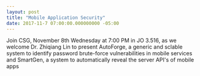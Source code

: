 ```yaml
---
layout: post
title: "Mobile Application Security"
date: 2017-11-7 07:00:00.000000000 -05:00
---
```


Join CSG, November 8th Wednesday at 7:00 PM in JO 3.516, as we welcome Dr. Zhiqiang Lin to present AutoForge, a generic and sclable system to identify password brute-force vulnerabilities in mobile services and SmartGen, a system to automatically reveal the server API's of mobile apps